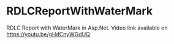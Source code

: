 # RDLCReportWithWaterMark
RDLC Report with WaterMark in Asp.Net. Video link available on https://youtu.be/gHdCnyWGdUQ
